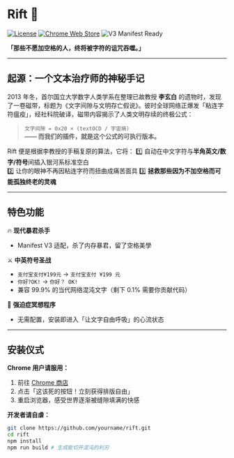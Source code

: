 # Rift 🌌

[![License](https://img.shields.io/badge/License-MIT-brightgreen.svg)](https://github.com/yourname/rift/blob/main/LICENSE)
[![Chrome Web Store](https://img.shields.io/chrome-web-store/v/xxxxxxx?label=Chrome%20Store)](https://chrome.google.com/webstore/detail/ofbcjfffehocnhmoodafhhgjodjagmei)
![V3 Manifest Ready](https://img.shields.io/badge/Manifest-V3-blueviolet?logo=googlechrome)

**「那些不愿加空格的人，终将被字符的诅咒吞噬。」**

---

## 起源：一个文本治疗师的神秘手记

2013 年冬，首尔国立大学数字人类学系在整理已故教授 **李玄白** 的遗物时，发现了一卷磁带，标题为《文字间隙与文明存亡假说》。彼时全球网络正爆发「粘连字符瘟疫」，经社科院破译，磁带内容揭示了人类文明存续的终极公式：

> `文字间隙 = 0x20 × (textOCD / 宇宙熵)`  
> **—— 而我们的插件，就是这个公式的可执行版本。**

Rift 便是根据李教授的手稿复原的算法，它将：
1️⃣ 自动在中文字符与**半角英文/数字/符号**间插入银河系标准空白  
2️⃣ 让你的眼神不再因粘连字符而扭曲成痛苦面具 
3️⃣ **拯救那些因为不加空格而可能孤独终老的灵魂**

---

## 特色功能

🔥 **现代暴君杀手**

- Manifest V3 适配，杀了内存暴君，留了空格美學

⚔ **中英符号圣战**

- `支付宝支付¥199元` → `支付宝支付 ¥199 元`
- `你好?OK!` → `你好？ OK!`
- 兼容 99.9% 的当代网络混沌文字（剩下 0.1% 需要你贡献代码）

🧘 **强迫症冥想程序**

- 无需配置，安装即进入「让文字自由呼吸」的心流状态

---

## 安装仪式
**Chrome 用户请服用：**

1. 前往 [Chrome 商店](https://chrome.google.com/webstore/detail/ofbcjfffehocnhmoodafhhgjodjagmei)
2. 点击「这该死的按钮！立刻获得排版自由」
3. 重启浏览器，感受世界逐渐被缝隙填满的快感

**开发者请自虐：**

```bash
git clone https://github.com/yourname/rift.git
cd rift
npm install
npm run build # 生成能切开混沌的利刃
```
